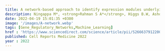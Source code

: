 ```yaml
---
title: A network-based approach to identify expression modules underlying rejection in pediatric liver transplantation
description: Ningappa M*, <strong>Rahman S A*</strong>, Higgs B.W, Ashokkumar C.S, Sahni N, Sindhi R, <strong>Das J✝</strong>
date: 2022-04-19 15:01:35 +0300
image: '/images/A-network.webp'
tags: [Gene_Regulatory_Networks,Machine_Learning]
href : 'https://www.sciencedirect.com/science/article/pii/S2666379122001227#sec2'
published: Cell Reports Medicine 2022
year : 2022
---
```

